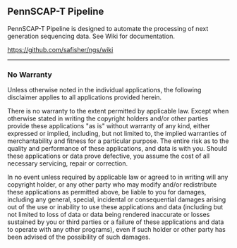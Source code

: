 ## PennSCAP-T Pipeline

PennSCAP-T Pipeline is designed to automate the processing of next generation sequencing data. See Wiki for documentation.

https://github.com/safisher/ngs/wiki

***

### No Warranty

Unless otherwise noted in the individual applications, the following disclaimer applies to all applications provided herein.

There is no warranty to the extent permitted by applicable law. Except when otherwise stated in writing the copyright holders and/or other parties provide these applications "as is" without warranty of any kind, either expressed or implied, including, but not limited to, the implied warranties of merchantability and fitness for a particular purpose. The entire risk as to the quality and performance of these applications, and data is with you. Should these applications or data prove defective, you assume the cost of all necessary servicing, repair or correction.

In no event unless required by applicable law or agreed to in writing will any copyright holder, or any other party who may modify and/or redistribute these applications as permitted above, be liable to you for damages, including any general, special, incidental or consequential damages arising out of the use or inability to use these applications and data (including but not limited to loss of data or data being rendered inaccurate or losses sustained by you or third parties or a failure of these applications and data to operate with any other programs), even if such holder or other party has been advised of the possibility of such damages.
